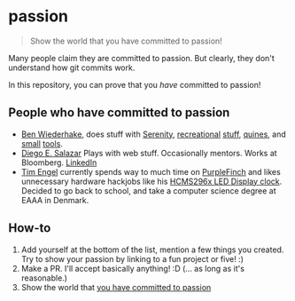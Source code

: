 # passion

> Show the world that you have committed to passion!

Many people claim they are committed to passion. But clearly, they don't understand how git commits work.

In this repository, you can prove that you *have* committed to passion!

## People who have committed to passion

- [Ben Wiederhake](https://github.com/BenWiederhake), does stuff with [Serenity](https://github.com/SerenityOS/serenity), [recreational](https://github.com/BenWiederhake/evo_path#evo_path) [stuff](https://benwiederhake.github.io/oeis-funfacts/), [quines](https://github.com/BenWiederhake/normal-quine#normal-quine), and [small](https://github.com/BenWiederhake/ear#ear) [tools](https://github.com/BenWiederhake/pwned_passwords#pwned_passwords).
- [Diego E. Salazar](https://github.com/DiegoSalazar) Plays with web stuff. Occasionally mentors. Works at Bloomberg. [LinkedIn](https://www.linkedin.com/in/diegoesalazar/)
- [Tim Engel](https://github.com/Veticus) currently spends way to much time on [PurpleFinch](https://github.com/DMU20s/PurpleFinch) and likes unnecessary hardware hackjobs like his [HCMS296x LED Display clock](https://github.com/Veticus/hcms_296x_clock). Decided to go back to school, and take a computer science degree at EAAA in Denmark.


## How-to

1. Add yourself at the bottom of the list, mention a few things you created. Try to show your passion by linking to a fun project or five! :)
2. Make a PR. I'll accept basically anything! :D (… as long as it's reasonable.)
3. Show the world that [you have committed to passion](https://github.com/BenWiederhake/passion/commit/fe543fbe0d8a60ac4bc2405fd921320b6df95c2f)

